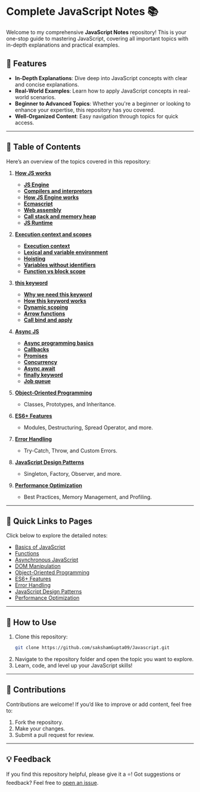 
# Complete JavaScript Notes 📚  

Welcome to my comprehensive **JavaScript Notes** repository! This is your one-stop guide to mastering JavaScript, covering all important topics with in-depth explanations and practical examples.

## 🌟 Features  
- **In-Depth Explanations**: Dive deep into JavaScript concepts with clear and concise explanations.  
- **Real-World Examples**: Learn how to apply JavaScript concepts in real-world scenarios.  
- **Beginner to Advanced Topics**: Whether you're a beginner or looking to enhance your expertise, this repository has you covered.  
- **Well-Organized Content**: Easy navigation through topics for quick access.  

---

## 📖 Table of Contents  

Here’s an overview of the topics covered in this repository:  
1. **[How JS works](https://github.com/sakshamGupta09/Javascript/tree/main/01.How-js-works)**  
   - **[JS Engine](https://github.com/sakshamGupta09/Javascript/blob/main/01.How-js-works/01.JS-Engine.md)**
   - **[Compilers and interpretors](https://github.com/sakshamGupta09/Javascript/blob/main/01.How-js-works/02.compilers-and-interpretors.md)**
   - **[How JS Engine works](https://github.com/sakshamGupta09/Javascript/blob/main/01.How-js-works/03.how-js-engine-works.md)**
   - **[Ecmascript](https://github.com/sakshamGupta09/Javascript/blob/main/01.How-js-works/04.ecmascript.md)**
   - **[Web assembly](https://github.com/sakshamGupta09/Javascript/blob/main/01.How-js-works/05.web-assembly.md)**
   - **[Call stack and memory heap](https://github.com/sakshamGupta09/Javascript/blob/main/01.How-js-works/06.call-stack-and-memory-heap.md)**
   - **[JS Runtime](https://github.com/sakshamGupta09/Javascript/blob/main/01.How-js-works/07.js-runtime.md)**  
2. **[Execution context and scopes](https://github.com/sakshamGupta09/Javascript/tree/main/02.execution-context-and-scopes)**  
   - **[Execution context](https://github.com/sakshamGupta09/Javascript/blob/main/02.execution-context-and-scopes/01.Execution-context.md)**
   - **[Lexical and variable environment](https://github.com/sakshamGupta09/Javascript/blob/main/02.execution-context-and-scopes/02.Lexical-and-variable-environment.md)**
   - **[Hoisting](https://github.com/sakshamGupta09/Javascript/blob/main/02.execution-context-and-scopes/03.Hoisting.md)**
   - **[Variables without identifiers](https://github.com/sakshamGupta09/Javascript/blob/main/02.execution-context-and-scopes/04.Variables-without-identifier.md)**
   - **[Function vs block scope](https://github.com/sakshamGupta09/Javascript/blob/main/02.execution-context-and-scopes/05.Function-vs-block-scope.md)**

3. **[this keyword](https://github.com/sakshamGupta09/Javascript/tree/main/03.this%20keyword)**  
   - **[Why we need this keyword](https://github.com/sakshamGupta09/Javascript/blob/main/03.this%20keyword/01.why.md)**
   - **[How this keyword works](https://github.com/sakshamGupta09/Javascript/blob/main/03.this%20keyword/02.how.md)**
   - **[Dynamic scoping](https://github.com/sakshamGupta09/Javascript/blob/main/03.this%20keyword/03.dynamic-scoping.md)**
   - **[Arrow functions](https://github.com/sakshamGupta09/Javascript/blob/main/03.this%20keyword/04.arrow-functions.md)**
   - **[Call bind and apply](https://github.com/sakshamGupta09/Javascript/blob/main/03.this%20keyword/05.call-bind-apply.md)**
4. **[Async JS](https://github.com/sakshamGupta09/Javascript/tree/main/04.Async-JS)**  
   - **[Async programming basics](https://github.com/sakshamGupta09/Javascript/blob/main/04.Async-JS/01.async-js.md)**
   - **[Callbacks](https://github.com/sakshamGupta09/Javascript/blob/main/04.Async-JS/02.Callbacks.md)**
   - **[Promises](https://github.com/sakshamGupta09/Javascript/blob/main/04.Async-JS/03.Promises.md)**
   - **[Concurrency](https://github.com/sakshamGupta09/Javascript/blob/main/04.Async-JS/04.concurrency.md)**
   - **[Async await](https://github.com/sakshamGupta09/Javascript/blob/main/04.Async-JS/05.async-await.md)**
   - **[finally keyword](https://github.com/sakshamGupta09/Javascript/blob/main/04.Async-JS/06.finally.md)**
   - **[Job queue](https://github.com/sakshamGupta09/Javascript/blob/main/04.Async-JS/07.Job-queue.md)**
5. **[Object-Oriented Programming](#object-oriented-programming)**  
   - Classes, Prototypes, and Inheritance.  
6. **[ES6+ Features](#es6-features)**  
   - Modules, Destructuring, Spread Operator, and more.  
7. **[Error Handling](#error-handling)**  
   - Try-Catch, Throw, and Custom Errors.  
8. **[JavaScript Design Patterns](#javascript-design-patterns)**  
   - Singleton, Factory, Observer, and more.  
9. **[Performance Optimization](#performance-optimization)**  
   - Best Practices, Memory Management, and Profiling.  

---

## 🔗 Quick Links to Pages  

Click below to explore the detailed notes:  

- [Basics of JavaScript](link-to-basics-page)  
- [Functions](link-to-functions-page)  
- [Asynchronous JavaScript](link-to-asynchronous-js-page)  
- [DOM Manipulation](link-to-dom-manipulation-page)  
- [Object-Oriented Programming](link-to-oop-page)  
- [ES6+ Features](link-to-es6-page)  
- [Error Handling](link-to-error-handling-page)  
- [JavaScript Design Patterns](link-to-design-patterns-page)  
- [Performance Optimization](link-to-performance-page)  

---

## 🚀 How to Use  

1. Clone this repository:  
   ```bash
   git clone https://github.com/sakshamGupta09/Javascript.git
   ```  
2. Navigate to the repository folder and open the topic you want to explore.  
3. Learn, code, and level up your JavaScript skills!  

---

## 🤝 Contributions  

Contributions are welcome! If you’d like to improve or add content, feel free to:  
1. Fork the repository.  
2. Make your changes.  
3. Submit a pull request for review.  

---

## 💡 Feedback  

If you find this repository helpful, please give it a ⭐️! Got suggestions or feedback? Feel free to [open an issue](https://github.com/sakshamGupta09/Javascript/issues).  

